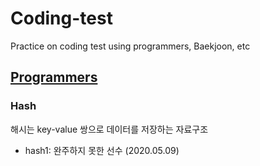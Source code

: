 # Coding-test
Practice on coding test using programmers, Baekjoon, etc

## [Programmers](https://programmers.co.kr/learn/challenges)

### Hash
해시는 key-value 쌍으로 데이터를 저장하는 자료구조
- hash1: 완주하지 못한 선수 (2020.05.09)
